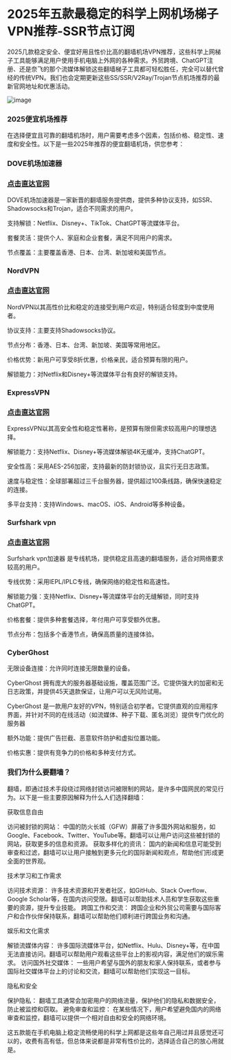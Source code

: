 # 2025年五款最稳定的科学上网机场梯子VPN推荐-SSR节点订阅

2025几款稳定安全、便宜好用且性价比高的翻墙机场VPN推荐，这些科学上网梯子工具能够满足用户使用手机电脑上外网的各种需求。外贸跨境、ChatGPT注册、还是奈飞的那个流媒体解锁这些翻墙梯子工具都可轻松胜任，完全可以替代曾经的传统VPN。我们也会定期更新这些SS/SSR/V2Ray/Trojan节点机场推荐的最新官网地址和优惠活动。

![image](https://github.com/user-attachments/assets/94678bf7-4f8c-4981-be9d-30e56fa132c3)

### 2025便宜机场推荐
在选择便宜且可靠的翻墙机场时，用户需要考虑多个因素，包括价格、稳定性、速度和安全性。以下是一些2025年推荐的便宜翻墙机场，供您参考：

### DOVE机场加速器
### [点击直达官网](https://dove8.cc/a.php?alavBTtF8UB)

DOVE机场加速器是一家新晋的翻墙服务提供商，提供多种协议支持，如SSR、Shadowsocks和Trojan，适合不同需求的用户。

支持解锁：Netflix、Disney+、TikTok、ChatGPT等流媒体平台。

套餐灵活：提供个人、家庭和企业套餐，满足不同用户的需求。

节点覆盖：主要覆盖香港、日本、台湾、新加坡和美国节点。

### NordVPN
### [点击直达官网](https://dove8.cc/a.php?alavBTtF8UB)

NordVPN以其高性价比和稳定的连接受到用户欢迎，特别适合轻度到中度使用者。

协议支持：主要支持Shadowsocks协议。

节点分布：香港、日本、台湾、新加坡、美国等常用地区。

价格优势：新用户可享受8折优惠，价格亲民，适合预算有限的用户。

解锁能力：对Netflix和Disney+等流媒体平台有良好的解锁支持。

### ExpressVPN
### [点击直达官网](https://dove8.cc/a.php?alavBTtF8UB)

ExpressVPN以其高安全性和稳定性著称，是预算有限但需求较高用户的理想选择。

解锁能力：支持Netflix、Disney+等流媒体解锁4K无缓冲，支持ChatGPT。

安全性高：采用AES-256加密，支持最新的防封锁协议，且实行无日志政策。

速度与稳定性：全球部署超过三千台服务器，提供超过100条线路，确保快速稳定的连接。

多平台支持：支持Windows、macOS、iOS、Android等多种设备。

### Surfshark vpn
### [点击直达官网](https://dove8.cc/a.php?alavBTtF8UB)

Surfshark vpn加速器 是专线机场，提供稳定且高速的翻墙服务，适合对网络要求较高的用户。

专线优势：采用IEPL/IPLC专线，确保网络的稳定性和高速性。

解锁能力强：支持Netflix、Disney+等流媒体平台的无缝解锁，同时支持ChatGPT。

价格套餐：提供多种套餐选择，年付用户可享受额外优惠。

节点分布：包括多个香港节点，确保高质量的连接体验。

### CyberGhost

无限设备连接：允许同时连接无限数量的设备。

CyberGhost 拥有庞大的服务器基础设施，覆盖范围广泛。它提供强大的加密和无日志政策，并提供45天退款保证，让用户可以无风险试用。

CyberGhost 是一款用户友好的VPN，特别适合初学者。它提供直观的应用程序界面，并针对不同的在线活动（如流媒体、种子下载、匿名浏览）提供专门优化的服务器

额外功能：提供广告拦截、恶意软件防护和虚拟位置功能。

价格实惠：提供有竞争力的价格和多种支付方式。

### 我们为什么要翻墙？

翻墙，即通过技术手段绕过网络封锁访问被限制的网站，是许多中国网民的常见行为。以下是一些主要原因解释为什么人们选择翻墙：

获取信息自由

访问被封锁的网站： 中国的防火长城（GFW）屏蔽了许多国外网站和服务，如Google、Facebook、Twitter、YouTube等。翻墙可以让用户访问这些被封锁的网站，获取更多的信息和资源。
获取多样化的资讯： 国内的新闻和信息可能受到审查和过滤，翻墙可以让用户接触到更多元化的国际新闻和观点，帮助他们形成更全面的世界观。

技术学习和工作需求

访问技术资源： 许多技术资源和开发者社区，如GitHub、Stack Overflow、Google Scholar等，在国内访问受限。翻墙可以帮助技术人员和学生获取这些重要的资源，提升专业技能。
跨国工作和交流： 跨国企业和外贸公司需要与国际客户和合作伙伴保持联系，翻墙可以帮助他们顺利进行跨国业务和沟通。

娱乐和文化需求

解锁流媒体内容： 许多国际流媒体平台，如Netflix、Hulu、Disney+等，在中国无法直接访问。翻墙可以帮助用户观看这些平台上的影视内容，满足他们的娱乐需求。
访问国外社交媒体： 一些用户希望与国外的朋友和家人保持联系，或者参与国际社交媒体平台上的讨论和交流，翻墙可以帮助他们实现这一目标。

隐私和安全

保护隐私： 翻墙工具通常会加密用户的网络流量，保护他们的隐私和数据安全，防止被监控和窃取。
避免审查和监控： 在某些情况下，用户希望避免国内的网络审查和监控，翻墙可以提供一个相对自由和安全的网络环境。

这五款能在手机电脑上稳定流畅使用的科学上网都是这些年自己用过并且感觉还可以的，收费有高有低，但总体来说都是非常有性价比的，选择适合自己的放心用就是。


